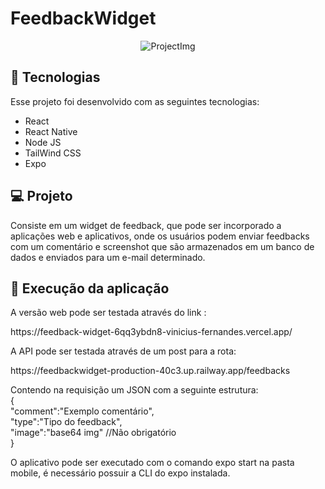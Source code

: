 # FeedbackWidget


<p align="center">

 <img src="https://i.ibb.co/422J2Sc/Feedback.png" alt="ProjectImg"/>
</p>

## 🚀 Tecnologias

Esse projeto foi desenvolvido com as seguintes tecnologias:

- React
- React Native
- Node JS
- TailWind CSS
- Expo

## 💻 Projeto

Consiste em um widget de feedback, que pode ser incorporado a aplicações web e aplicativos, onde os usuários podem enviar feedbacks com um comentário e screenshot que são armazenados em um banco de dados e enviados para um e-mail determinado.

## 🦾 Execução da aplicação
<p>A versão web pode ser testada através do link : </p>
<p>https://feedback-widget-6qq3ybdn8-vinicius-fernandes.vercel.app/</p>
<p>A API pode ser testada através de um post para a rota:</p>
<p>https://feedbackwidget-production-40c3.up.railway.app/feedbacks</p>
<p>
Contendo na requisição um JSON com a seguinte estrutura:<br/>
{<br/>
"comment":"Exemplo comentário",<br/>
"type":"Tipo do feedback",<br/>
"image":"base64 img" //Não obrigatório<br/>
}<br/>
</p>
<p> O aplicativo pode ser executado com o comando expo start na pasta mobile, é necessário possuir a CLI do expo instalada.</p>
